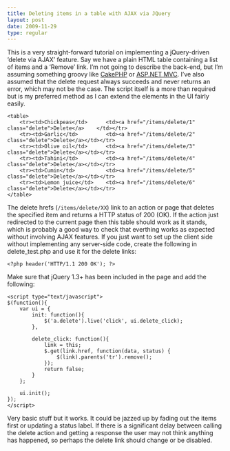 ```yaml
---
title: Deleting items in a table with AJAX via JQuery
layout: post
date: 2009-11-29
type: regular
---
```


This is a very straight-forward tutorial on implementing a jQuery-driven ‘delete via AJAX’ feature. Say we have a plain HTML table containing a list of items and a ‘Remove’ link. I’m not going to describe the back-end, but I’m assuming something groovy like [CakePHP][1] or [ASP.NET MVC][2]. I’ve also assumed that the delete request always succeeds and never returns an error, which may not be the case. The script itself is a more than required but is my preferred method as I can extend the elements in the UI fairly easily.

    <table>
        <tr><td>Chickpeas</td>      <td><a href="/items/delete/1" class="delete">Delete</a>    </td></tr>
        <tr><td>Garlic</td>         <td><a href="/items/delete/2" class="delete">Delete</a></td></tr>
        <tr><td>Olive oil</td>      <td><a href="/items/delete/3" class="delete">Delete</a></td></tr>
        <tr><td>Tahini</td>         <td><a href="/items/delete/4" class="delete">Delete</a></td></tr>
        <tr><td>Cumin</td>          <td><a href="/items/delete/5" class="delete">Delete</a></td></tr>
        <tr><td>Lemon juice</td>    <td><a href="/items/delete/6" class="delete">Delete</a></td></tr>
    </table>

The delete hrefs (`/items/delete/XX`) link to an action or page that deletes the specified item and returns a HTTP status of 200 (OK). If the action just redirected to the current page then this table should work as it stands, which is probably a good way to check that everthing works as expected without involving AJAX features. If you just want to set up the client side without implementing any server-side code, create the following in delete_test.php and use it for the delete links:

    <?php header('HTTP/1.1 200 OK'); ?>

Make sure that jQuery 1.3+ has been included in the page and add the following:

	<script type="text/javascript">
	$(function(){
	    var ui = {
	        init: function(){
	            $('a.delete').live('click', ui.delete_click);
	        },
	 
	        delete_click: function(){
	            link = this;
	            $.get(link.href, function(data, status) {
	                $(link).parents('tr').remove();
	            });
	            return false;
	        }
	    };
	 
	    ui.init();
	});
	</script>

Very basic stuff but it works. It could be jazzed up by fading out the items first or updating a status label. If there is a significant delay between calling the delete action and getting a response the user may not think anything has happened, so perhaps the delete link should change or be disabled.

[1]: http://cakephp.org/
[2]: http://www.asp.net/mvc/
